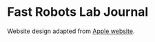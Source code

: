 # Fast Robots Lab Journal

Website design adapted from [Apple website](https://www.apple.com/iphone-14-pro/).


